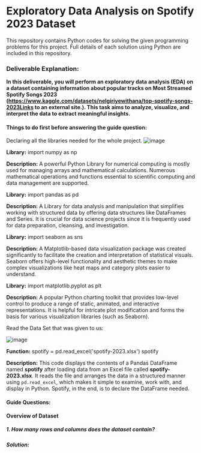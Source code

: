 # Exploratory Data Analysis on Spotify 2023 Dataset

This repository contains Python codes for solving the given programming problems for this project. Full details of each solution using Python are included in this repository.

### Deliverable Explanation: 
**In this deliverable, you will perform an exploratory data analysis (EDA) on a dataset containing information about popular tracks on Most Streamed Spotify Songs 2023 (https://www.kaggle.com/datasets/nelgiriyewithana/top-spotify-songs-2023Links to an external site.). This task aims to analyze, visualize, and interpret the data to extract meaningful insights.**

#### Things to do first before answering the guide question:
 
Declaring all the libraries needed for the whole project. 
![image](https://github.com/user-attachments/assets/e1a7c135-9337-457b-bd68-a9799cd75e4c)



**Library:** import numpy as np

**Description:** A powerful Python Library for numerical computing is mostly used for managing arrays and mathematical calculations. Numerous mathematical operations and functions essential to scientific computing and data management are supported.


**Library:** import pandas as pd 

**Description:** A Library for data analysis and manipulation that simplifies working with structured data by offering data structures like DataFrames and Series. It is crucial for data science projects since it is frequently used for data preparation, cleansing, and investigation.


**Library:** import seaborn as sns 

**Description:** A Matplotlib-based data visualization package was created significantly to facilitate the creation and interpretation of statistical visuals. Seaborn offers high-level functionality and aesthetic themes to make complex visualizations like heat maps and category plots easier to understand.


**Library:** import matplotlib.pyplot as plt

**Description:** A popular Python charting toolkit that provides low-level control to produce a range of static, animated, and interactive representations. It is helpful for intricate plot modification and forms the basis for various visualization libraries (such as Seaborn).


Read the Data Set that was given to us: 

![image](https://github.com/user-attachments/assets/b4c9d8c6-d163-4a0d-9cd4-765ac4bb43f0)


**Function:** spotify = pd.read_excel('spotify-2023.xlsx') spotify                    

**Description:** This code displays the contents of a Pandas DataFrame named **spotify** after loading data from an Excel file called **spotify-2023.xlsx**. It reads the file and arranges the data in a structured manner using `pd.read_excel`, which makes it simple to examine, work with, and display in Python. Spotify, in the end, is to declare the DataFrame needed. 











#### Guide Questions: 
**Overview of Dataset** 
##### 1. How many rows and columns does the dataset contain?
##### Solution:





